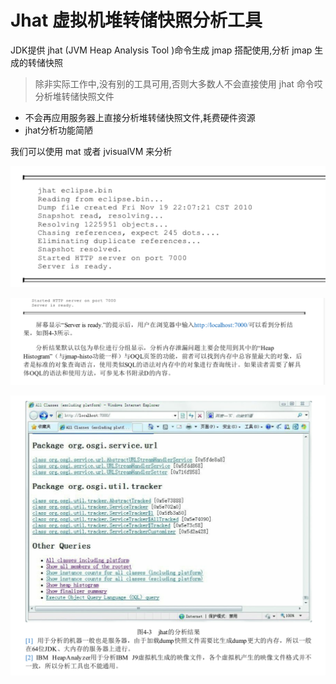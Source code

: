 # Jhat 虚拟机堆转储快照分析工具

JDK提供 jhat (JVM Heap Analysis Tool )命令生成 jmap 搭配使用,分析 jmap 生成的转储快照



> 除非实际工作中,没有别的工具可用,否则大多数人不会直接使用 jhat 命令哎分析堆转储快照文件

- 不会再应用服务器上直接分析堆转储快照文件,耗费硬件资源
- jhat分析功能简陋

我们可以使用 mat 或者 jvisualVM 来分析



![image-20200613111618742](assets/image-20200613111618742.png)

![image-20200613111638565](assets/image-20200613111638565.png)

![image-20200613111658111](assets/image-20200613111658111.png)